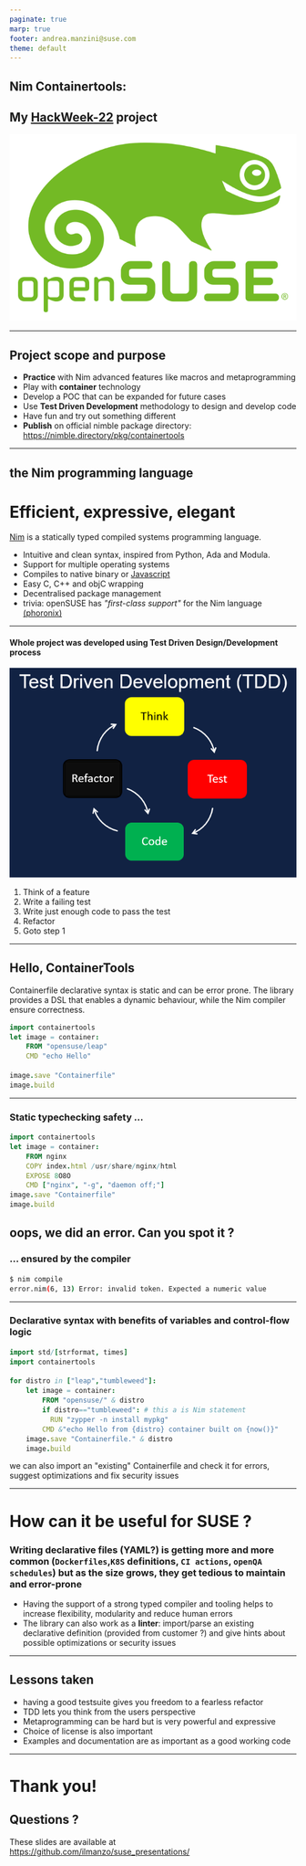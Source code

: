 ```yaml
---
paginate: true
marp: true
footer: andrea.manzini@suse.com
theme: default
---
```


## Nim Containertools:

## My [HackWeek-22](https://hackweek.opensuse.org/22/projects/containerfile-slash-dockerfile-generator-library) project

![bg left fit](img/opensuse-logo-color.svg)

---
## Project scope and purpose

- **Practice** with Nim advanced features like macros and metaprogramming
- Play with **container** technology
- Develop a POC that can be expanded for future cases
- Use **Test Driven Development** methodology to design and develop code
- Have fun and try out something different
- **Publish** on official nimble package directory: https://nimble.directory/pkg/containertools


---
## the Nim programming language

# Efficient, expressive, elegant


[Nim](https://nim-lang.org/) is a statically typed compiled systems programming language.
- Intuitive and clean syntax, inspired from Python, Ada and Modula.
- Support for multiple operating systems
- Compiles to native binary or [Javascript](https://pietroppeter.github.io/p5nim/)
- Easy C, C++ and objC wrapping
- Decentralised package management
- trivia: openSUSE has *"first-class support"* for the Nim language [(phoronix)](https://www.phoronix.com/news/openSUSE-First-Class-Nim)

---
#### Whole project was developed using **Test Driven Design/Development** process

![bg right fit](img/kaizenko-Test-Driven-Development-TDD.png)

1. Think of a feature
2. Write a failing test
3. Write just enough code to pass the test
4. Refactor
5. Goto step 1

---
## Hello, ContainerTools

Containerfile declarative syntax is static and can be error prone. The library provides a DSL that enables a dynamic behaviour, while the Nim compiler ensure correctness.

```nim
import containertools
let image = container:
    FROM "opensuse/leap"
    CMD "echo Hello"

image.save "Containerfile"
image.build  
```


---
### Static typechecking safety ...

```nim
import containertools
let image = container:
    FROM nginx
    COPY index.html /usr/share/nginx/html
    EXPOSE 8O8O
    CMD ["nginx", "-g", "daemon off;"]
image.save "Containerfile"
image.build  
```

## oops, we did an error. Can you spot it ?

### ... ensured by the compiler

```bash
$ nim compile
error.nim(6, 13) Error: invalid token. Expected a numeric value
```
---
### Declarative syntax with benefits of variables and control-flow logic

```nim
import std/[strformat, times]
import containertools

for distro in ["leap","tumbleweed"]:
    let image = container:
        FROM "opensuse/" & distro
        if distro=="tumbleweed": # this a is Nim statement
          RUN "zypper -n install mypkg"
        CMD &"echo Hello from {distro} container built on {now()}"
    image.save "Containerfile." & distro
    image.build
```
we can also import an "existing" Containerfile and check it for errors, suggest optimizations and fix security issues

---
# How can it be useful for SUSE ?

###  Writing declarative files (YAML?) is getting more and more common (`Dockerfiles`,`K8S` definitions, `CI actions`, `openQA schedules`) but as the size grows, they get tedious to maintain and error-prone
- Having the support of a strong typed compiler and tooling helps to increase flexibility, modularity and reduce human errors
- The library can also work as a **linter**: import/parse an existing declarative definition (provided from customer ?) and give hints about possible optimizations or security issues

---

## Lessons taken

- having a good testsuite gives you freedom to a fearless refactor
- TDD lets you think from the users perspective
- Metaprogramming can be hard but is very powerful and expressive
- Choice of license is also important
- Examples and documentation are as important as a good working code

---
# Thank you!

## Questions ?

These slides are available at https://github.com/ilmanzo/suse_presentations/
